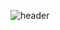 ![header](https://capsule-render.vercel.app/api?type=slice&color=auto&height=300&section=header&text=Python&fontSize=90)
